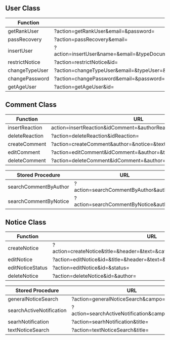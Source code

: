 ## User Class

| Function       | URL                                                                                                                  |
| -------------- | -------------------------------------------------------------------------------------------------------------------- |
| getRankUser    | ?action=getRankUser&email=&password=                                                                                 |
| passRecovery   | ?action=passRecovery&email=                                                                                          |
| insertUser     | ?action=insertUser&name=&email=&typeDocument=&documentUser=&fechaNac=&phoneUser=&typeUser=password=&confirmPassword= |
| restrictNotice | ?action=restrictNotice&id=                                                                                           |
| changeTypeUser | ?action=changeTypeUser&email=&typeUser=&password=                                                                    |
| changePassword | ?action=changePassword&email=&password=&confirmPassword=&newConfirmPassword=                                         |
| getAgeUser     | ?action=getAgeUser&id=                                                                                               |

## Comment Class

| Function       | URL                                                               |
| -------------- | ----------------------------------------------------------------- |
| insertReaction | action=insertReaction&idComment=&authorReaction=&contentReaction= |
| deleteReaction | ?action=deleteReaction&idReaction=                                |
| createComment  | ?action=createComment&author=&notice=&text=                       |
| editComment    | ?action=editComment&idComment=&author=&text=                      |
| deleteComment  | ?action=deleteComment&idComment=&author=                          |

| Stored Procedure          | URL                                             |
| ------------------------- | ----------------------------------------------- |
| searchCommentByAuthor     | ?action=searchCommentByAuthor&author=           |
| searchCommentByNotice     | ?action=searchCommentByNotice&author= |


## Notice Class

| Function         | URL                                                                          |
| ---------------- | ---------------------------------------------------------------------------- |
| createNotice     | ?action=createNotice&title=&header=&text=&category=&channel=&status=&author= |
| editNotice       | ?action=editNotice&id=&title=&header=&text=&category=&channel=&author=       |
| editNoticeStatus | ?action=editNotice&id=&status=                                               |
| deleteNotice     | ?action=deleteNotice&id=&author=                                             |

| Stored Procedure          | URL                                             |
| ------------------------ | ----------------------------------------------- |
| generalNoticeSearch      | ?action=generalNoticeSearch&campo=&valor=       |
| searchActiveNotification | ?action=searchActiveNotification&campo=&status= |
| searhNotification        | ?action=searhNotification&title=                |
| textNoticeSearch         | ?action=textNoticeSearch&title=                 |
